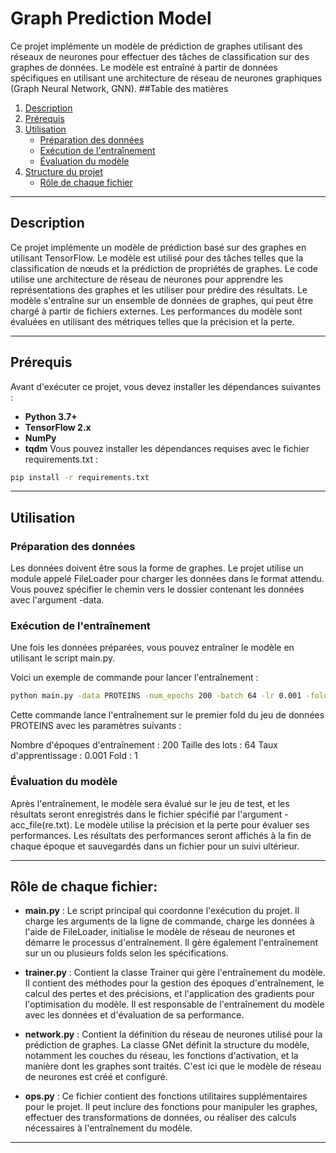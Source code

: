 # Graph Prediction Model

Ce projet implémente un modèle de prédiction de graphes utilisant des réseaux de neurones pour effectuer des tâches de classification sur des graphes de données. Le modèle est entraîné à partir de données spécifiques en utilisant une architecture de réseau de neurones graphiques (Graph Neural Network, GNN).
##Table des matières
  1. [Description](#description)
  2. [Prérequis](#prérequis)
  3. [Utilisation](#utilisation)
     - [Préparation des données](#préparation-des-données)
     - [Exécution de l'entraînement](#exécution-de-lentraînement)
     - [Évaluation du modèle](#évaluation-du-modèle)
  4. [Structure du projet](#structure-du-projet)
     - [Rôle de chaque fichier](#rôle-de-chaque-fichier)
  
  ---
  
  ## Description
  Ce projet implémente un modèle de prédiction basé sur des graphes en utilisant TensorFlow. Le modèle est utilisé pour des tâches telles que la classification de nœuds et la prédiction de propriétés de graphes. Le code utilise une architecture de réseau de neurones pour apprendre les représentations des graphes et les utiliser pour prédire des résultats.
  Le modèle s'entraîne sur un ensemble de données de graphes, qui peut être chargé à partir de fichiers externes. Les performances du modèle sont évaluées en utilisant des métriques telles que la précision et la perte.
  
---
## Prérequis
Avant d'exécuter ce projet, vous devez installer les dépendances suivantes :

  - **Python 3.7+**
  - **TensorFlow 2.x**
  - **NumPy**
  - **tqdm**
Vous pouvez installer les dépendances requises avec le fichier requirements.txt :
```bash
pip install -r requirements.txt
```
---
## Utilisation
### Préparation des données
Les données doivent être sous la forme de graphes. Le projet utilise un module appelé FileLoader pour charger les données dans le format attendu. Vous pouvez spécifier le chemin vers le dossier contenant les données avec l'argument -data.

### Exécution de l'entraînement
Une fois les données préparées, vous pouvez entraîner le modèle en utilisant le script main.py.

Voici un exemple de commande pour lancer l'entraînement :
```bash
python main.py -data PROTEINS -num_epochs 200 -batch 64 -lr 0.001 -fold 1
```
Cette commande lance l'entraînement sur le premier fold du jeu de données PROTEINS avec les paramètres suivants :

  Nombre d'époques d'entraînement : 200
  Taille des lots : 64
  Taux d'apprentissage : 0.001
  Fold : 1 
### Évaluation du modèle
Après l'entraînement, le modèle sera évalué sur le jeu de test, et les résultats seront enregistrés dans le fichier spécifié par l'argument -acc_file(re.txt). Le modèle utilise la précision et la perte pour évaluer ses performances.
Les résultats des performances seront affichés à la fin de chaque époque et sauvegardés dans un fichier pour un suivi ultérieur.

---

## Rôle de chaque fichier:
- **main.py** : Le script principal qui coordonne l'exécution du projet. Il charge les arguments de la ligne de commande, charge les données à l'aide de FileLoader, initialise le modèle de réseau de neurones et démarre le processus d'entraînement. Il gère également l'entraînement sur un ou plusieurs folds selon les spécifications.

- **trainer.py** : Contient la classe Trainer qui gère l'entraînement du modèle. Il contient des méthodes pour la gestion des époques d'entraînement, le calcul des pertes et des précisions, et l'application des gradients pour l'optimisation du modèle. Il est responsable de l'entraînement du modèle avec les données et d'évaluation de sa performance.

- **network.py** : Contient la définition du réseau de neurones utilisé pour la prédiction de graphes. La classe GNet définit la structure du modèle, notamment les couches du réseau, les fonctions d'activation, et la manière dont les graphes sont traités. C'est ici que le modèle de réseau de neurones est créé et configuré.

- **ops.py** : Ce fichier contient des fonctions utilitaires supplémentaires pour le projet. Il peut inclure des fonctions pour manipuler les graphes, effectuer des transformations de données, ou réaliser des calculs nécessaires à l'entraînement du modèle.

---
